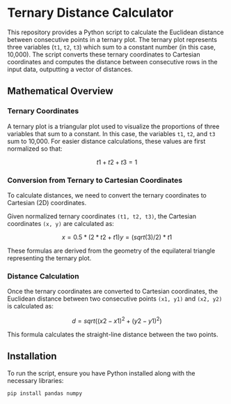 # Ternary Distance Calculator

This repository provides a Python script to calculate the Euclidean distance between consecutive points in a ternary plot. The ternary plot represents three variables (`t1`, `t2`, `t3`) which sum to a constant number (in this case, 10,000). The script converts these ternary coordinates to Cartesian coordinates and computes the distance between consecutive rows in the input data, outputting a vector of distances.

## Mathematical Overview

### Ternary Coordinates

A ternary plot is a triangular plot used to visualize the proportions of three variables that sum to a constant. In this case, the variables `t1`, `t2`, and `t3` sum to 10,000. For easier distance calculations, these values are first normalized so that:

$$t1 + t2 + t3 = 1$$

### Conversion from Ternary to Cartesian Coordinates

To calculate distances, we need to convert the ternary coordinates to Cartesian (2D) coordinates.

Given normalized ternary coordinates `(t1, t2, t3)`, the Cartesian coordinates `(x, y)` are calculated as:

$$x = 0.5 * (2 * t2 + t1) y = (sqrt(3) / 2) * t1$$


These formulas are derived from the geometry of the equilateral triangle representing the ternary plot.

### Distance Calculation

Once the ternary coordinates are converted to Cartesian coordinates, the Euclidean distance between two consecutive points `(x1, y1)` and `(x2, y2)` is calculated as:

$$d = sqrt((x2 - x1)^2 + (y2 - y1)^2)$$

This formula calculates the straight-line distance between the two points.

## Installation

To run the script, ensure you have Python installed along with the necessary libraries:

```bash
pip install pandas numpy
```
